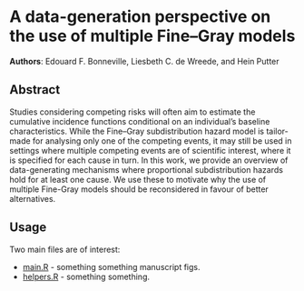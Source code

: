 
<!-- README.md is generated from README.Rmd. Please edit that file -->

# A data-generation perspective on the use of multiple Fine–Gray models

<!-- badges: start -->
<!-- See hema review example-->
<!-- badges: end -->

**Authors**: Edouard F. Bonneville, Liesbeth C. de Wreede, and Hein
Putter

## Abstract

Studies considering competing risks will often aim to estimate the
cumulative incidence functions conditional on an individual’s baseline
characteristics. While the Fine–Gray subdistribution hazard model is
tailor-made for analysing only one of the competing events, it may still
be used in settings where multiple competing events are of scientific
interest, where it is specified for each cause in turn. In this work, we
provide an overview of data-generating mechanisms where proportional
subdistribution hazards hold for at least one cause. We use these to
motivate why the use of multiple Fine-Gray models should be reconsidered
in favour of better alternatives.

## Usage

Two main files are of interest:

- [main.R](./main.R) - something something manuscript figs.
- [helpers.R](./helpers.R) - something something.
